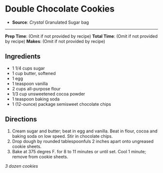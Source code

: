 # Double Chocolate Cookies

- **Source**: *Crystal* Granulated Sugar bag
---
**Prep Time**: (Omit if not provided by recipe)
**Total Time**: (Omit if not provided by recipe)
**Makes**: (Omit if not provided by recipe)

## Ingredients

- 1 1/4 cups sugar
- 1 cup butter, softened
- 1 egg
- 1 teaspoon vanilla
- 2 cups all-purpose flour
- 1/3 cup unsweetened cocoa powder
- 1 teaspoon baking soda
-  1 (12-ounce) package semisweet chocolate chips

## Directions

1) Cream sugar and butter; beat in egg and vanilla. Beat in flour, cocoa and baking soda on low speed. Stir in chocolate chips.
2) Drop dough by rounded tablespoonfuls 2 inches apart onto ungreased cookie sheets.
3) Bake at 375 degres F. for 8 to 11 minutes or until set. Cool 1 minute; remove from cookie sheets.

*3 dozen cookies*